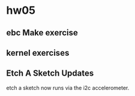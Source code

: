 # hw05

## ebc Make exercise

## kernel exercises

## Etch A Sketch Updates

 etch a sketch now runs via the i2c accelerometer. 
